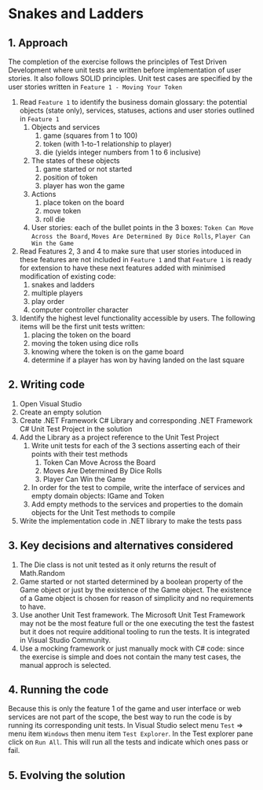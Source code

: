 # Snakes and Ladders


## 1. Approach
The completion of the exercise follows the principles of Test Driven Development where unit tests are written before implementation of user stories. It also follows SOLID principles. Unit test cases are specified by the user stories written in `Feature 1 - Moving Your Token`

1. Read `Feature 1` to identify the business domain glossary: the potential objects (state only), services, statuses, actions and user stories outlined in `Feature 1`
	1. Objects and services
		1. game (squares from 1 to 100)
		1. token (with 1-to-1 relationship to player)
        1. die (yields integer numbers from 1 to 6 inclusive)
	1. The states of these objects
	   1. game started or not started
	   1. position of token
       1. player has won the game
	1. Actions
	   1. place token on the board
	   1. move token
       1. roll die  
    1. User stories: each of the bullet points in the 3 boxes: `Token Can Move Across the Board`, `Moves Are Determined By Dice Rolls`, `Player Can Win the Game`
1. Read Features 2, 3 and 4 to make sure that user stories intoduced in these features are not included in `Feature 1` and that `Feature 1` is ready for extension to have these next features added with minimised modification of existing code: 
     1. snakes and ladders
     1. multiple players
     1. play order 
     1. computer controller character
1. Identify the highest level functionality accessible by users. The following items will be the first unit tests written: 
   1. placing the token on the board
   2. moving the token using dice rolls
   3. knowing where the token is on the game board
   4. determine if a player has won by having landed on the last square


## 2. Writing code

1. Open Visual Studio
1. Create an empty solution
1. Create .NET Framework C# Library and corresponding .NET Framework C# Unit Test Project in the solution
1. Add the Library as a project reference to the Unit Test Project
   1. Write unit tests for each of the 3 sections asserting each of their points with their test methods
      1. Token Can Move Across the Board
      1. Moves Are Determined By Dice Rolls
      1. Player Can Win the Game
   1. In order for the test to compile, write the interface of services and empty domain objects: IGame and Token
   1. Add empty methods to the services and properties to the domain objects for the Unit Test methods to compile      
1. Write the implementation code in .NET library to make the tests pass


## 3. Key decisions and alternatives considered
   1. The Die class is not unit tested as it only returns the result of Math.Random
   1. Game started or not started determined by a boolean property of the Game object or just by the existence of the Game object. The existence of a Game object is chosen for reason of simplicity and no requirements to have.
   1. Use another Unit Test framework. The Microsoft Unit Test Framework may not be the most feature full or the one executing the test the fastest but it does not require additional tooling to run the tests. It is integrated in Visual Studio Community.
   1. Use a mocking framework or just manually mock with C# code: since the exercise is simple and does not contain the many test cases, the manual approch is selected.

 
## 4. Running the code
Because this is only the feature 1 of the game and user interface or web services are not part of the scope, the best way to run the code is by running its corresponding unit tests. In Visual Studio select menu `Test` => menu item `Windows` then menu item `Test Explorer`. In the Test explorer pane click on `Run All`. This will run all the tests and indicate which ones pass or fail.


## 5. Evolving the solution
